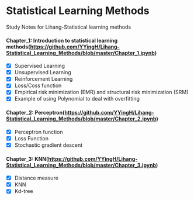 # Statistical Learning Methods
Study Notes for Lihang-Statistical learning methods

#### Chapter_1: Introduction to statistical learning methods(https://github.com/YYingH/Lihang-Statistical_Learning_Methods/blob/master/Chapter_1.ipynb)
- [x] Supervised Learning
- [x] Unsupervised Learning
- [x] Reinforcement Learning
- [x] Loss/Coss function
- [x] Empirical risk minimization (EMR) and structural risk minimization (SRM)
- [x] Example of using Polynomial to deal with overfitting

#### Chapter_2: Perceptron(https://github.com/YYingH/Lihang-Statistical_Learning_Methods/blob/master/Chapter_2.ipynb)
- [x] Perceptron function
- [x] Loss Function
- [x] Stochastic gradient descent

#### Chapter_3: KNN(https://github.com/YYingH/Lihang-Statistical_Learning_Methods/blob/master/Chapter_3.ipynb)
- [x] Distance measure
- [x] KNN
- [x] Kd-tree